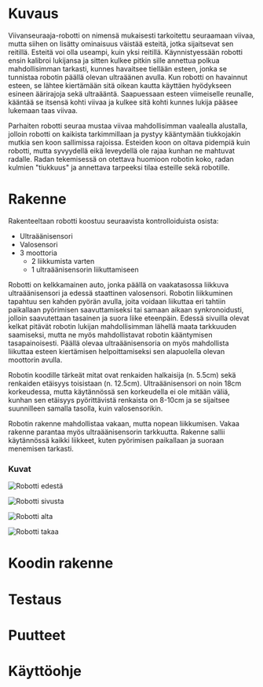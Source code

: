 # Kuvaus

Viivanseuraaja-robotti on nimensä mukaisesti tarkoitettu seuraamaan viivaa, mutta siihen on lisätty ominaisuus väistää esteitä, jotka sijaitsevat sen reitillä. Esteitä voi olla useampi, kuin yksi reitillä. Käynnistyessään robotti ensin kalibroi lukijansa ja sitten kulkee pitkin sille annettua polkua mahdollisimman tarkasti, kunnes havaitsee tiellään esteen, jonka se tunnistaa robotin päällä olevan ultraäänen avulla. Kun robotti on havainnut esteen, se lähtee kiertämään sitä oikean kautta käyttäen hyödykseen esineen äärirajoja sekä ultraääntä. Saapuessaan esteen viimeiselle reunalle, kääntää se itsensä kohti viivaa ja kulkee sitä kohti kunnes lukija pääsee lukemaan taas viivaa.

Parhaiten robotti seuraa mustaa viivaa mahdollisimman vaalealla alustalla, jolloin robotti on kaikista tarkimmillaan ja pystyy kääntymään tiukkojakin mutkia sen koon sallimissa rajoissa. Esteiden koon on oltava pidempiä kuin robotti, mutta syvyydellä eikä leveydellä ole rajaa kunhan ne mahtuvat radalle. Radan tekemisessä on otettava huomioon robotin koko, radan kulmien "tiukkuus" ja annettava tarpeeksi tilaa esteille sekä robotille.

# Rakenne

Rakenteeltaan robotti koostuu seuraavista kontrolloiduista osista:
* Ultraäänisensori
* Valosensori
* 3 moottoria
  * 2 liikkumista varten
  * 1 ultraäänisensorin liikuttamiseen

Robotti on kelkkamainen auto, jonka päällä on vaakatasossa liikkuva ultraäänisensori ja edessä staattinen valosensori. Robotin liikkuminen tapahtuu sen kahden pyörän avulla, joita voidaan liikuttaa eri tahtiin paikallaan pyörimisen saavuttamiseksi tai samaan aikaan synkronoidusti, jolloin saavutettaan tasainen ja suora liike eteenpäin. Edessä sivuilla olevat kelkat pitävät robotin lukijan mahdollisimman lähellä maata tarkkuuden saamiseksi, mutta ne myös mahdollistavat robotin kääntymisen tasapainoisesti. Päällä olevaa ultraäänisensoria on myös mahdollista liikuttaa esteen kiertämisen helpoittamiseksi sen alapuolella olevan moottorin avulla.

Robotin koodille tärkeät mitat ovat renkaiden halkaisija (n. 5.5cm) sekä renkaiden etäisyys toisistaan (n. 12.5cm). Ultraäänisensori on noin 18cm korkeudessa, mutta käytännössä sen korkeudella ei ole mitään väliä, kunhan sen etäisyys pyörittävistä renkaista on 8-10cm ja se sijaitsee suunnilleen samalla tasolla, kuin valosensorikin.

Robotin rakenne mahdollistaa vakaan, mutta nopean liikkumisen. Vakaa rakenne parantaa myös ultraäänisensorin tarkkuutta. Rakenne sallii käytännössä kaikki liikkeet, kuten pyörimisen paikallaan ja suoraan menemisen tarkasti.


### Kuvat

![Robotti edestä](https://lh6.googleusercontent.com/dqeAUgI8XFqTLG00TBykzOhrfqEopdX2JgnqEcWNVtJ3fND3puI0sLVqMFIUKONcB16so4GoAcg=w1350-h523)

![Robotti sivusta](https://lh6.googleusercontent.com/gis7PV-TqqqF5m6o9BCGXtCwZm--5on86NXIFD-gwbXJM493LliIoOnJMkF0C9mRRZmx4vkJktA=w1350-h523)

![Robotti alta](https://lh3.googleusercontent.com/NiV8ioAuP3ziJ2y2eY8NNGtCp2Fa5U4eCTZKnnjUULjwoXy4bJUIfPSZ2e4CDxWjrmTZjpZa7ng=w1350-h523)

![Robotti takaa](https://lh3.googleusercontent.com/0R7PSvCfmrGax1ue9WN4gHY0dL7bdcuFwCfDhRwZw-KR_Ew40zIX9EnFW1rBBq5tbIbHObFvSrI=w1350-h523)


# Koodin rakenne

# Testaus

# Puutteet

# Käyttöohje
